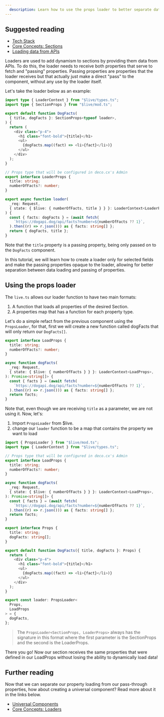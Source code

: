 ```yaml
---
  description: Learn how to use the props loader to better separate data fetching from passing through props
---
```


## Suggested reading

- [Tech Stack](/docs/en/introduction/tech-stack)
- [Core Concepts: Sections](/docs/en/concepts/section)
- [Loading data from APIs](/docs/en/tutorials/data-fetching)

Loaders are used to add dynamism to sections by providing them data from APIs.
To do this, the loader needs to receive both properties that serve to fetch and
"passing" properties. Passing properties are properties that the loader receives
but that actually just make a direct "pass" to the component, without any use by
the loader itself.

Let's take the loader below as an example:

```ts
import type { LoaderContext } from "$live/types.ts";
import type { SectionProps } from "$live/mod.ts";

export default function DogFacts(
  { title, dogFacts }: SectionProps<typeof loader>,
) {
  return (
    <div class="p-4">
      <h1 class="font-bold">{title}</h1>
      <ul>
        {dogFacts.map((fact) => <li>{fact}</li>)}
      </ul>
    </div>
  );
}

// Props type that will be configured in deco.cx's Admin
export interface LoaderProps {
  title: string;
  numberOfFacts?: number;
}

export async function loader(
  _req: Request,
  { state: { $live: { numberOfFacts, title } } }: LoaderContext<LoaderProps>,
) {
  const { facts: dogFacts } = (await fetch(
    `https://dogapi.dog/api/facts?number=${numberOfFacts ?? 1}`,
  ).then((r) => r.json())) as { facts: string[] };
  return { dogFacts, title };
}
```

Note that the `title` property is a passing property, being only passed on to
the `DogFacts` component.

In this tutorial, we will learn how to create a loader only for selected fields
and make the passing properties opaque to the loader, allowing for better
separation between data loading and passing of properties.

## Using the props loader

The `live.ts` allows our loader function to have two main formats:

1. A function that loads all properties of the desired Section.
2. A properties map that has a function for each property type.

Let's do a simple refact from the previous component using the `PropsLoader`,
for that, first we will create a new function called dogFacts that will only
return our `DogFacts[]`.

```ts
export interface LoadProps {
  title: string;
  numberOfFacts?: number;
}

async function dogFacts(
  _req: Request,
  { state: { $live: { numberOfFacts } } }: LoaderContext<LoadProps>,
): Promise<string[]> {
  const { facts } = (await fetch(
    `https://dogapi.dog/api/facts?number=${numberOfFacts ?? 1}`,
  ).then((r) => r.json())) as { facts: string[] };
  return facts;
}
```

Note that, even though we are receiving `title` as a parameter, we are not using
it. Now, let's:

1. Import `PropsLoader` from $live.
2. change our `loader` function to be a map that contains the property we want
   to load

```ts
import { PropsLoader } from "$live/mod.ts";
import type { LoaderContext } from "$live/types.ts";

// Props type that will be configured in deco.cx's Admin
export interface LoadProps {
  title: string;
  numberOfFacts?: number;
}

async function dogFacts(
  _req: Request,
  { state: { $live: { numberOfFacts } } }: LoaderContext<LoadProps>,
): Promise<string[]> {
  const { facts } = (await fetch(
    `https://dogapi.dog/api/facts?number=${numberOfFacts ?? 1}`,
  ).then((r) => r.json())) as { facts: string[] };
  return facts;
}

export interface Props {
  title: string;
  dogFacts: string[];
}

export default function DogFacts({ title, dogFacts }: Props) {
  return (
    <div class="p-4">
      <h1 class="font-bold">{title}</h1>
      <ul>
        {dogFacts.map((fact) => <li>{fact}</li>)}
      </ul>
    </div>
  );
}

export const loader: PropsLoader<
  Props,
  LoadProps
> = {
  dogFacts,
};
```

> The `PropsLoader<SectionProps, LoaderProps>` always has the signature in this
> format where the first parameter is the SectionProps and the second is the
> LoaderProps.

There you go! Now our section receives the same properties that were defined in
our LoadProps without losing the ability to dynamically load data!

## Further reading

Now that we can separate our property loading from our pass-through properties,
how about creating a universal component? Read more about it in the links below.

- [Universal Components](/docs/en/tutorials/universal-components)
- [Core Concepts: Loaders](/docs/en/concepts/loader)
